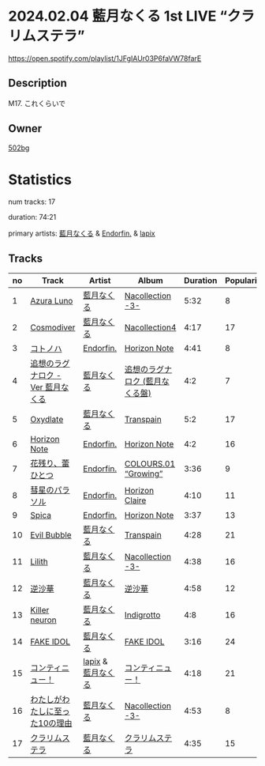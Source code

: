 #  2024.02.04 藍月なくる 1st LIVE “クラリムステラ”
https://open.spotify.com/playlist/1JFgIAUr03P6faVW78farE

## Description
M17. これくらいで

## Owner
[502bg](https://open.spotify.com/user/4woroafc3tx648l7zc8quofbf)

# Statistics
num tracks: 17

duration: 74:21

primary artists: [藍月なくる](https://open.spotify.com/artist/76jymFPvOx0wxV8nEEewSq) & [Endorfin.](https://open.spotify.com/artist/1JwmdprMI518JqrGDK6Xnn) & [lapix](https://open.spotify.com/artist/5fIZxtu9KYwRi3MnLEVLCC)

## Tracks
| no | Track | Artist | Album | Duration | Popularity |
| -- | ----- | ------ | ----- | -------- | ---------- |
| 1 | [Azura Luno](https://open.spotify.com/track/2Ug7HR4xI38vuS7M6vL58b) | [藍月なくる](https://open.spotify.com/artist/76jymFPvOx0wxV8nEEewSq) | [Nacollection -3-](https://open.spotify.com/album/22WjPcL37RSDTV5axxOHDK) | 5:32 | 8 |
| 2 | [Cosmodiver](https://open.spotify.com/track/5ED6gwQcKoUTZ6eGErN5oE) | [藍月なくる](https://open.spotify.com/artist/76jymFPvOx0wxV8nEEewSq) | [Nacollection4](https://open.spotify.com/album/6MS8OZdAFDr2P0i3dYxpME) | 4:17 | 17 |
| 3 | [コトノハ](https://open.spotify.com/track/34laYCbtS9qXDui23wca5W) | [Endorfin.](https://open.spotify.com/artist/1JwmdprMI518JqrGDK6Xnn) | [Horizon Note](https://open.spotify.com/album/4rIzjXL3rQh9eTtIX95GP5) | 4:41 | 8 |
| 4 | [追想のラグナロク - Ver 藍月なくる](https://open.spotify.com/track/2kvG1IJIcZ703euCE8nXbr) | [藍月なくる](https://open.spotify.com/artist/76jymFPvOx0wxV8nEEewSq) | [追想のラグナロク (藍月なくる盤)](https://open.spotify.com/album/7c14Oe2LxCYsKAYuGoXDLB) | 4:2 | 7 |
| 5 | [Oxydlate](https://open.spotify.com/track/2pzcz64X08IBYsuKNKOS5B) | [藍月なくる](https://open.spotify.com/artist/76jymFPvOx0wxV8nEEewSq) | [Transpain](https://open.spotify.com/album/20R1HTf7TwjT0bkCdsYxwI) | 5:2 | 17 |
| 6 | [Horizon Note](https://open.spotify.com/track/0sK64u7wNODVvog1iYu6jT) | [Endorfin.](https://open.spotify.com/artist/1JwmdprMI518JqrGDK6Xnn) | [Horizon Note](https://open.spotify.com/album/4rIzjXL3rQh9eTtIX95GP5) | 4:2 | 16 |
| 7 | [花残り、蕾ひとつ](https://open.spotify.com/track/0fFaTtNyaNvc8vnEPQZkO8) | [Endorfin.](https://open.spotify.com/artist/1JwmdprMI518JqrGDK6Xnn) | [COLOURS.01 “Growing”](https://open.spotify.com/album/65c0r18TIIWujxdJUAW1jh) | 3:36 | 9 |
| 8 | [彗星のパラソル](https://open.spotify.com/track/5JPtiRZORk0UBoSwNYYqYt) | [Endorfin.](https://open.spotify.com/artist/1JwmdprMI518JqrGDK6Xnn) | [Horizon Claire](https://open.spotify.com/album/6y5QHHtzdJjrOvsL3AwSDq) | 4:10 | 11 |
| 9 | [Spica](https://open.spotify.com/track/0Igmusuq1fYT6XnESfLiOv) | [Endorfin.](https://open.spotify.com/artist/1JwmdprMI518JqrGDK6Xnn) | [Horizon Note](https://open.spotify.com/album/4rIzjXL3rQh9eTtIX95GP5) | 3:37 | 13 |
| 10 | [Evil Bubble](https://open.spotify.com/track/4JfiUK95ojtnWdAEfDtDUA) | [藍月なくる](https://open.spotify.com/artist/76jymFPvOx0wxV8nEEewSq) | [Transpain](https://open.spotify.com/album/20R1HTf7TwjT0bkCdsYxwI) | 4:28 | 21 |
| 11 | [Lilith](https://open.spotify.com/track/12GLxZ4reiw9YukvArB661) | [藍月なくる](https://open.spotify.com/artist/76jymFPvOx0wxV8nEEewSq) | [Nacollection -3-](https://open.spotify.com/album/22WjPcL37RSDTV5axxOHDK) | 4:38 | 16 |
| 12 | [逆沙華](https://open.spotify.com/track/0uRB5hUE3xFfFIGFcPH3s7) | [藍月なくる](https://open.spotify.com/artist/76jymFPvOx0wxV8nEEewSq) | [逆沙華](https://open.spotify.com/album/2w9OpkOQ9uUAKWvEaAtZRF) | 4:58 | 12 |
| 13 | [Killer neuron](https://open.spotify.com/track/3au8OxJ5lrGCFejqCJe8KA) | [藍月なくる](https://open.spotify.com/artist/76jymFPvOx0wxV8nEEewSq) | [Indigrotto](https://open.spotify.com/album/6ZP9EXZFxU0ajIfptXRDQM) | 4:8 | 16 |
| 14 | [FAKE IDOL](https://open.spotify.com/track/2C6Y2XgkE2ru51MmhvZO2i) | [藍月なくる](https://open.spotify.com/artist/76jymFPvOx0wxV8nEEewSq) | [FAKE IDOL](https://open.spotify.com/album/7yQOB1i7LnRAT0KbmDFAwf) | 3:16 | 24 |
| 15 | [コンティニュー！](https://open.spotify.com/track/2m8zOimsjRqHliRigHShV1) | [lapix](https://open.spotify.com/artist/5fIZxtu9KYwRi3MnLEVLCC) & [藍月なくる](https://open.spotify.com/artist/76jymFPvOx0wxV8nEEewSq) | [コンティニュー！](https://open.spotify.com/album/5wOJCDHEcDTfP4Ra08XITM) | 4:18 | 21 |
| 16 | [わたしがわたしに至った10の理由](https://open.spotify.com/track/3kb26qcsbvjCP9Of02TN7X) | [藍月なくる](https://open.spotify.com/artist/76jymFPvOx0wxV8nEEewSq) | [Nacollection -3-](https://open.spotify.com/album/22WjPcL37RSDTV5axxOHDK) | 4:53 | 8 |
| 17 | [クラリムステラ](https://open.spotify.com/track/6B9rBvHIfTAYrJaBMA8Isy) | [藍月なくる](https://open.spotify.com/artist/76jymFPvOx0wxV8nEEewSq) | [クラリムステラ](https://open.spotify.com/album/6H2qaA36lySW3fiIupN5Eu) | 4:35 | 15 |
        
